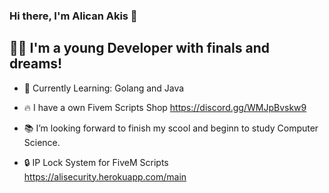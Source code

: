 ### Hi there, I'm Alican Akis  👋



## 🙍‍♂️ I'm a young Developer with finals and dreams!

- 🔔  Currently Learning: Golang and Java

- 🔥  I have a own Fivem Scripts Shop https://discord.gg/WMJpBvskw9
- 📚  I’m looking forward to finish my scool and beginn to study Computer Science.
- 🔒  IP Lock System for FiveM Scripts https://alisecurity.herokuapp.com/main

